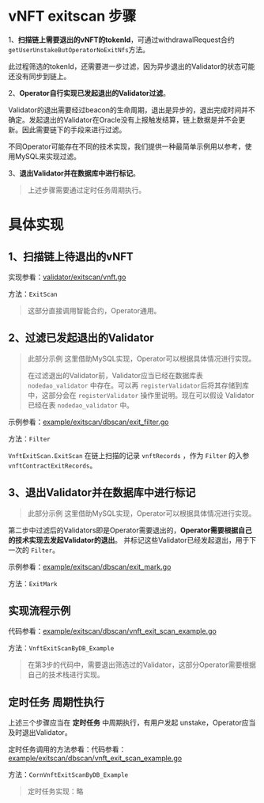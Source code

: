 # vNFT exitscan 步骤

1、**扫描链上需要退出的vNFT的tokenId**，可通过withdrawalRequest合约`getUserUnstakeButOperatorNoExitNfs`方法。

此过程筛选的tokenId，还需要进一步过滤，因为异步退出的Validator的状态可能还没有同步到链上。

2、**Operator自行实现已发起退出的Validator过滤**。

Validator的退出需要经过beacon的生命周期，退出是异步的，退出完成时间并不确定。发起退出的Validator在Oracle没有上报触发结算，链上数据是并不会更新。因此需要链下的手段来进行过滤。

不同Operator可能存在不同的技术实现，我们提供一种最简单示例用以参考，使用MySQL来实现过滤。

3、**退出Validator并在数据库中进行标记**。

> 上述步骤需要通过定时任务周期执行。



# 具体实现

## 1、扫描链上待退出的vNFT

实现参看：[validator/exitscan/vnft.go](../../validator/exitscan/vnft.go)

方法：`ExitScan`

> 这部分直接调用智能合约，Operator通用。

## 2、过滤已发起退出的Validator

> 此部分示例 这里借助MySQL实现，Operator可以根据具体情况进行实现。
>
> 在过滤退出的Validator前，Validator应当已经在数据库表 `nodedao_validator` 中存在。可以再 `registerValidator`后将其存储到库中，这部分会在 `registerValidator` 操作里说明。现在可以假设 Validator 已经在表 `nodedao_validator` 中。

示例参看：[example/exitscan/dbscan/exit_filter.go](../../example/exitscan/dbscan/exit_filter.go) 

方法：`Filter`

`VnftExitScan.ExitScan` 在链上扫描的记录 `vnftRecords` ，作为 `Filter` 的入参 `vnftContractExitRecords`。 



## 3、退出Validator并在数据库中进行标记

> 此部分示例 这里借助MySQL实现，Operator可以根据具体情况进行实现。

第二步中过滤后的Validators即是Operator需要退出的，**Operator需要根据自己的技术实现去发起Validator的退出**。 并标记这些Validator已经发起退出，用于下一次的 `Filter`。

示例参看：[example/exitscan/dbscan/exit_mark.go](../../example/exitscan/dbscan/exit_mark.go) 

方法：`ExitMark`



## 实现流程示例

代码参看：[example/exitscan/dbscan/vnft_exit_scan_example.go](../../example/exitscan/dbscan/vnft_exit_scan_example.go)

方法：`VnftExitScanByDB_Example`

> 在第3步的代码中，需要退出筛选过的Validator，这部分Operator需要根据自己的技术栈进行实现。



## 定时任务 周期性执行

上述三个步骤应当在 **定时任务** 中周期执行，有用户发起 unstake，Operator应当及时退出Validator。

定时任务调用的方法参看：代码参看：[example/exitscan/dbscan/vnft_exit_scan_example.go](../../example/exitscan/dbscan/vnft_exit_scan_example.go)

方法：`CornVnftExitScanByDB_Example`

> 定时任务实现：略

